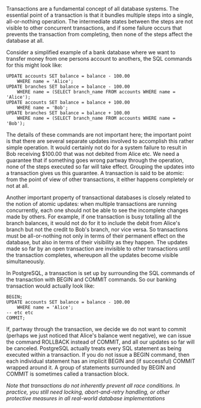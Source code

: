 Transactions are a fundamental concept of all database systems. The essential point of a transaction is that it bundles multiple steps into a single, all-or-nothing operation. The intermediate states between the steps are not visible to other concurrent transactions, and if some failure occurs that prevents the transaction from completing, then none of the steps affect the database at all.

Consider a simplified example of a bank database where we want to transfer money from one persons account to anothers, the SQL commands for this might look like:

    UPDATE accounts SET balance = balance - 100.00
        WHERE name = 'Alice';
    UPDATE branches SET balance = balance - 100.00
        WHERE name = (SELECT branch_name FROM accounts WHERE name = 'Alice');
    UPDATE accounts SET balance = balance + 100.00
        WHERE name = 'Bob';
    UPDATE branches SET balance = balance + 100.00
        WHERE name = (SELECT branch_name FROM accounts WHERE name = 'Bob');

The details of these commands are not important here; the important point is that there are several separate updates involved to accomplish this rather simple operation.
It would certainly not do for a system failure to result in Bob receiving $100.00 that was not debited from Alice etc.
We need a guarantee that if something goes wrong partway through the operation, none of the steps executed so far will take effect.
Grouping the updates into a transaction gives us this guarantee. A transaction is said to be atomic: from the point of view of other transactions, it either happens completely or not at all.

Another important property of transactional databases is closely related to the notion of atomic updates: when multiple transactions are running concurrently, each one should not be able to see the incomplete changes made by others. For example, if one transaction is busy totalling all the branch balances, it would not do for it to include the debit from Alice's branch but not the credit to Bob's branch, nor vice versa. So transactions must be all-or-nothing not only in terms of their permanent effect on the database, but also in terms of their visibility as they happen. The updates made so far by an open transaction are invisible to other transactions until the transaction completes, whereupon all the updates become visible simultaneously.

In PostgreSQL, a transaction is set up by surrounding the SQL commands of the transaction with BEGIN and COMMIT commands. So our banking transaction would actually look like:

    BEGIN;
    UPDATE accounts SET balance = balance - 100.00
        WHERE name = 'Alice';
    -- etc etc
    COMMIT;

If, partway through the transaction, we decide we do not want to commit (perhaps we just noticed that Alice's balance went negative), we can issue the command ROLLBACK instead of COMMIT, and all our updates so far will be canceled.
PostgreSQL actually treats every SQL statement as being executed within a transaction. If you do not issue a BEGIN command, then each individual statement has an implicit BEGIN and (if successful) COMMIT wrapped around it. A group of statements surrounded by BEGIN and COMMIT is sometimes called a transaction block.

*Note that transactions do not inherently prevent all race conditions. In practice, you still need locking, abort-and-retry handling, or other protective measures in all real-world database implementations*









